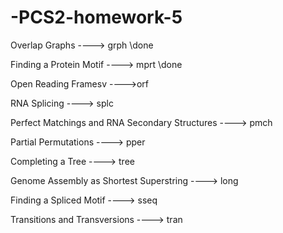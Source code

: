 # -PCS2-homework-5

Overlap Graphs ----> grph  \\done

Finding a Protein Motif ----> mprt \\done

Open Reading Framesv ---->orf

RNA Splicing ----> splc

Perfect Matchings and RNA Secondary Structures ----> pmch

Partial Permutations ----> pper

Completing a Tree ----> tree

Genome Assembly as Shortest Superstring ----> long

Finding a Spliced Motif ----> sseq

Transitions and Transversions ----> tran
